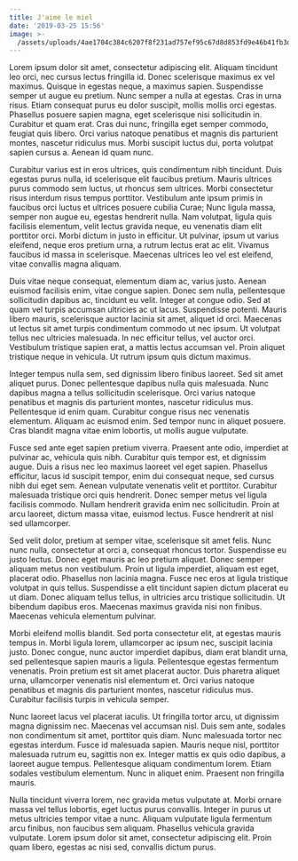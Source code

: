 ```yaml
---
title: J'aime le miel
date: '2019-03-25 15:56'
image: >-
  /assets/uploads/4ae1704c384c6207f8f231ad757ef95c67d8d853fd9e46b41fb3db8ad76c2ede-sm.jpeg
---
```

Lorem ipsum dolor sit amet, consectetur adipiscing elit. Aliquam tincidunt leo orci, nec cursus lectus fringilla id. Donec scelerisque maximus ex vel maximus. Quisque in egestas neque, a maximus sapien. Suspendisse semper ut augue eu pretium. Nunc semper a nulla at egestas. Cras in urna risus. Etiam consequat purus eu dolor suscipit, mollis mollis orci egestas. Phasellus posuere sapien magna, eget scelerisque nisi sollicitudin in. Curabitur et quam erat. Cras dui nunc, fringilla eget semper commodo, feugiat quis libero. Orci varius natoque penatibus et magnis dis parturient montes, nascetur ridiculus mus. Morbi suscipit luctus dui, porta volutpat sapien cursus a. Aenean id quam nunc.



Curabitur varius est in eros ultrices, quis condimentum nibh tincidunt. Duis egestas purus nulla, id scelerisque elit faucibus pretium. Mauris ultrices purus commodo sem luctus, ut rhoncus sem ultrices. Morbi consectetur risus interdum risus tempus porttitor. Vestibulum ante ipsum primis in faucibus orci luctus et ultrices posuere cubilia Curae; Nunc ligula massa, semper non augue eu, egestas hendrerit nulla. Nam volutpat, ligula quis facilisis elementum, velit lectus gravida neque, eu venenatis diam elit porttitor orci. Morbi dictum in justo in efficitur. Ut pulvinar, ipsum ut varius eleifend, neque eros pretium urna, a rutrum lectus erat ac elit. Vivamus faucibus id massa in scelerisque. Maecenas ultrices leo vel est eleifend, vitae convallis magna aliquam.



Duis vitae neque consequat, elementum diam ac, varius justo. Aenean euismod facilisis enim, vitae congue sapien. Donec sem nulla, pellentesque sollicitudin dapibus ac, tincidunt eu velit. Integer at congue odio. Sed at quam vel turpis accumsan ultricies ac ut lacus. Suspendisse potenti. Mauris libero mauris, scelerisque auctor lacinia sit amet, aliquet id orci. Maecenas ut lectus sit amet turpis condimentum commodo ut nec ipsum. Ut volutpat tellus nec ultricies malesuada. In nec efficitur tellus, vel auctor orci. Vestibulum tristique sapien erat, a mattis lectus accumsan vel. Proin aliquet tristique neque in vehicula. Ut rutrum ipsum quis dictum maximus.



Integer tempus nulla sem, sed dignissim libero finibus laoreet. Sed sit amet aliquet purus. Donec pellentesque dapibus nulla quis malesuada. Nunc dapibus magna a tellus sollicitudin scelerisque. Orci varius natoque penatibus et magnis dis parturient montes, nascetur ridiculus mus. Pellentesque id enim quam. Curabitur congue risus nec venenatis elementum. Aliquam ac euismod enim. Sed tempor nunc in aliquet posuere. Cras blandit magna vitae enim lobortis, ut mollis augue vulputate.



Fusce sed ante eget sapien pretium viverra. Praesent ante odio, imperdiet at pulvinar ac, vehicula quis nibh. Curabitur quis tempor est, et dignissim augue. Duis a risus nec leo maximus laoreet vel eget sapien. Phasellus efficitur, lacus id suscipit tempor, enim dui consequat neque, sed cursus nibh dui eget sem. Aenean vulputate venenatis velit et porttitor. Curabitur malesuada tristique orci quis hendrerit. Donec semper metus vel ligula facilisis commodo. Nullam hendrerit gravida enim nec sollicitudin. Proin at arcu laoreet, dictum massa vitae, euismod lectus. Fusce hendrerit at nisl sed ullamcorper.



Sed velit dolor, pretium at semper vitae, scelerisque sit amet felis. Nunc nunc nulla, consectetur at orci a, consequat rhoncus tortor. Suspendisse eu justo lectus. Donec eget mauris ac leo pretium aliquet. Donec semper aliquam metus non vestibulum. Proin ut ligula imperdiet, aliquam est eget, placerat odio. Phasellus non lacinia magna. Fusce nec eros at ligula tristique volutpat in quis tellus. Suspendisse a elit tincidunt sapien dictum placerat eu ut diam. Donec aliquam tellus tellus, in ultricies arcu tristique sollicitudin. Ut bibendum dapibus eros. Maecenas maximus gravida nisi non finibus. Maecenas vehicula elementum pulvinar.



Morbi eleifend mollis blandit. Sed porta consectetur elit, at egestas mauris tempus in. Morbi ligula lorem, ullamcorper ac ipsum nec, suscipit lacinia justo. Donec congue, nunc auctor imperdiet dapibus, diam erat blandit urna, sed pellentesque sapien mauris a ligula. Pellentesque egestas fermentum venenatis. Proin pretium est sit amet placerat auctor. Duis pharetra aliquet urna, ullamcorper venenatis nisl elementum et. Orci varius natoque penatibus et magnis dis parturient montes, nascetur ridiculus mus. Curabitur facilisis turpis in vehicula semper.



Nunc laoreet lacus vel placerat iaculis. Ut fringilla tortor arcu, ut dignissim magna dignissim nec. Maecenas vel accumsan nisl. Duis sem ante, sodales non condimentum sit amet, porttitor quis diam. Nunc malesuada tortor nec egestas interdum. Fusce id malesuada sapien. Mauris neque nisl, porttitor malesuada rutrum eu, sagittis non ex. Integer mattis ex quis odio dapibus, a laoreet augue tempus. Pellentesque aliquam condimentum lorem. Etiam sodales vestibulum elementum. Nunc in aliquet enim. Praesent non fringilla mauris.



Nulla tincidunt viverra lorem, nec gravida metus vulputate at. Morbi ornare massa vel tellus lobortis, eget luctus purus convallis. Integer in purus ut metus ultricies tempor vitae a nunc. Aliquam vulputate ligula fermentum arcu finibus, non faucibus sem aliquam. Phasellus vehicula gravida vulputate. Lorem ipsum dolor sit amet, consectetur adipiscing elit. Proin quam libero, egestas ac nisi sed, convallis dictum purus.
